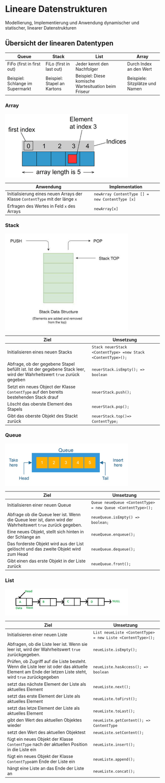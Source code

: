 # Lineare Datenstrukturen

Modellierung, Implementierung und Anwendung dynamischer und statischer, linearer Datenstrukturen

## Übersicht der linearen Datentypen
| Queue | Stack | List |Array |
|--|--|--|--
| FiFo (first in first out) | FiLo (first in last out) | Jeder kennt den Nachfolger | Durch Index an den Wert
| Beispiel: Schlange im Supermarkt | Beispiel: Stapel an Kartons | Beispiel: Diese komische Wartesituation beim Friseur | Beispiele: Sitzplätze und Namen 

### Array

<img src=".images/java_array.jpg" alt="Java Array Grafik" width="400"/>


|Anwendung |Implementation
|-|-|
|Initialisierung eines neuen Arrays der Klasse `ContentType` mit der länge `x`| `newArray ContentType [] = new ContentType [x]` |
|Erfragen des Wertes in Feld `x` des Arrays| `newArray[x]` |




### Stack

<img src=".images/java_stack.jpg" alt="Java Stack Grafik" width="400"/>

Ziel | Umsetzung 
|--|--|
|Initialisieren eines neuen Stacks|`Stack neuerStack <ContentType> =new Stack <ContentType>();`
|Abfrage, ob der gegebene Stapel befüllt ist. Ist der gegebene Stack leer, wird der Wahrheitswert `true` zurück gegeben |`neuerStack.isEmpty(); => boolean`
|Setzt ein neues Object der Klasse `ContentType` auf den bereits bestehenden Stack drauf |`neuerStack.push();`
|Löscht das oberste Element des Stapels|`neuerStack.pop();`
|Gibt das oberste Objekt des Stackt zurück|`neuerStack.top()=> ContentType;`


### Queue

<img src=".images/java_queue.jpg" alt="Java Queue Grafik" width="400"/>

Ziel | Umsetzung 
|--|--|
|Initialisieren einer neuen Queue|`Queue neueQueue <ContentType> = new Queue <ContentType>();`
|Abfrage ob die Queue leer ist. Wenn die Queue leer ist, dann wird der Wahrheitswert `true` zurück gegeben. |`neueQueue.isEmpty() => boolean;`
|Eine neues Objekt, stellt sich hinten in der Schlange an|`neueQueue.enqueue();`
|Das forderste Objekt wird aus der List gelöscht und das zweite Objekt wird zum Head|`neueQueue.dequeue();`
|Gibt einen das erste Objekt in der Liste zurück|`neueQueue.front();`




### List

<img src=".images/java_list.jpg" alt="Java List Grafik" width="400"/>

Ziel | Umsetzung 
|--|--|
|Initialisieren einer neuen Liste|`List neueListe <ContentType> = new Liste <ContentType>();`
|Abfragen, ob die Liste leer ist. Wenn sie leer ist, wird der Wahrheitswert `true` zurückgegeben.|`neueListe.isEmpty();`
|Prüfen, ob Zugriff auf die Liste besteht. Wenn die Liste leer ist oder das aktuelle Element am Ende der letzen Liste steht, wird `true` zurückgegeben |`neueListe.hasAccess(); => boolean`
|setzt das nächste Element der Liste als aktuelles Element|`neueListe.next();`
|setzt das erste Element der Liste als aktuelles Element|`neueListe.toFirst();`
|setzt das letze Element der Liste als aktuelles Element|`neueListe.toLast();`
|gibt den Wert des aktuellen Objektes wieder |`neueListe.getContent(); => ContentType`
|setzt den Wert des aktuellen Objektest|`neueListe.setContent();`
|fügt ein neues Objekt der Klasse `ContentType` nach der aktuellen Position in die Liste ein |`neueListe.insert();`
|fügt ein neues Objekt der Klasse `ContentType`am Ende der Liste ein|`neueListe.append();`
|hängt eine Liste an das Ende der Liste an|`neueListe.concat();`
